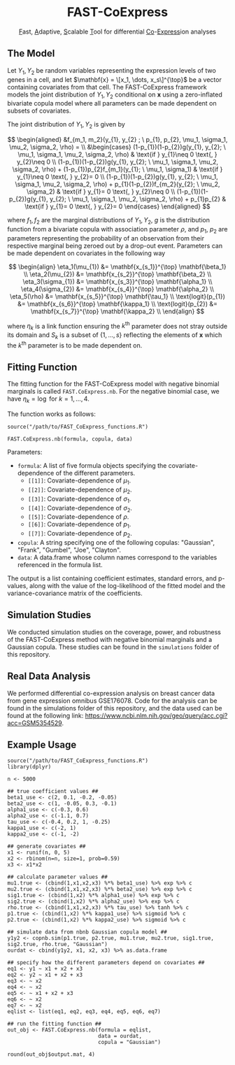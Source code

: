 <h1 align="center" style="font-weight: bold;">FAST-CoExpress</h1>

<p align="center">
  <align="center"><ins>F</ins>ast, <ins>A</ins>daptive, <ins>S</ins>calable <ins>T</ins>ool for differential <ins>Co</ins>-<ins>Express</ins>ion analyses
</p>

## The Model

Let $Y_1, Y_2$ be random variables representing the expression levels of two genes in a cell, and let $\mathbf{x} = \[x_1, \dots, x_s\]^{\top}$ be a vector containing covariates from that cell. The FAST-CoExpress framework models the joint distribution of $Y_1, Y_2$ conditional on $\mathbf{x}$ using a zero-inflated bivariate copula model where all parameters can be made dependent on subsets of covariates. 

The joint distribution of $Y_1, Y_2$ is given by 

$$
\begin{aligned}
&f_{m_1, m_2}(y_{1}, y_{2} ; \  p_{1}, p_{2}, \mu_1, \sigma_1, \mu_2, \sigma_2, \rho) = \\
&\begin{cases} 
    (1-p_{1})(1-p_{2})g(y_{1}, y_{2}; \  \mu_1, \sigma_1, \mu_2, \sigma_2, \rho) & \text{if } y_{1}\neq 0 \text{, } y_{2}\neq 0 \\
    (1-p_{1})(1-p_{2})g(y_{1}, y_{2}; \  \mu_1, \sigma_1, \mu_2, \sigma_2, \rho) + (1-p_{1})p_{2}f_{m_1}(y_{1}; \ \mu_1, \sigma_1)  & \text{if } y_{1}\neq 0 \text{, } y_{2}= 0 \\
    (1-p_{1})(1-p_{2})g(y_{1}, y_{2}; \  \mu_1, \sigma_1, \mu_2, \sigma_2, \rho) + p_{1}(1-p_{2})f_{m_2}(y_{2}; \ \mu_2, \sigma_2) & \text{if } y_{1}= 0 \text{, } y_{2}\neq 0 \\
    (1-p_{1})(1-p_{2})g(y_{1}, y_{2}; \  \mu_1, \sigma_1, \mu_2, \sigma_2, \rho) + p_{1}p_{2} & \text{if } y_{1}= 0 \text{, } y_{2}=  0   
  \end{cases}
\end{aligned}
$$

where $f_1, f_2$ are the marginal distributions of $Y_1, Y_2$, $g$ is the distribution function from a bivariate copula with association parameter $\rho$, and $p_1$, $p_2$ are parameters representing the probability of an observation from their respective marginal being zeroed out by a drop-out event. Parameters can be made dependent on covariates in the following way 

$$
\begin{align}
 \eta_1(\mu_{1}) &= \mathbf{x_{s_1}}^{\top} \mathbf{\beta_1} \\
 \eta_2(\mu_{2}) &= \mathbf{x_{s_2}}^{\top} \mathbf{\beta_2} \\
 \eta_3(\sigma_{1}) &= \mathbf{x_{s_3}}^{\top} \mathbf{\alpha_1} \\
 \eta_4(\sigma_{2}) &= \mathbf{x_{s_4}}^{\top} \mathbf{\alpha_2} \\
 \eta_5(\rho) &= \mathbf{x_{s_5}}^{\top} \mathbf{\tau_1} \\
 \text{logit}(p_{1}) &= \mathbf{x_{s_6}}^{\top} \mathbf{\kappa_1} \\
 \text{logit}(p_{2}) &=  \mathbf{x_{s_7}}^{\top} \mathbf{\kappa_2} \\
 \end{align}
$$

where $\eta_k$ is a link function ensuring the $k^{\text{th}}$ parameter does not stray outside its domain and $S_k$ is a subset of $\{1,\dots, s\}$ reflecting the elements of $\boldsymbol{x}$ which the $k^{\text{th}}$ parameter is to be made dependent on. 


## Fitting Function

The fitting function for the FAST-CoExpress model with negative binomial marginals is called `FAST.CoExpress.nb`. For the negative binomial case, we have  $\eta_k = \log$ for $k=1,\dots,4$. 

The function works as follows:

```{r}
source("/path/to/FAST_CoExpress_functions.R")

FAST.CoExpress.nb(formula, copula, data)
```
Parameters:
* `formula`: A list of five formula objects specifying the covariate-dependence of the different parameters.
  * `[[1]]`: Covariate-dependence of $\mu_1$.
  * `[[2]]`: Covariate-dependence of $\mu_2$.
  * `[[3]]`: Covariate-dependence of $\sigma_1$.
  * `[[4]]`: Covariate-dependence of $\sigma_2$.
  * `[[5]]`: Covariate-dependence of $\rho$.
  * `[[6]]`: Covariate-dependence of $p_1$.
  * `[[7]]`: Covariate-dependence of $p_2$.
* `copula`: A string specifying one of the following copulas: "Gaussian", "Frank", "Gumbel", "Joe", "Clayton".
* `data`: A data.frame whose column names correspond to the variables referenced in the formula list.



The output is a list containing coefficient estimates, standard errors, and p-values, along with the value of the log-likelihood of the fitted model and the variance-covariance matrix of the coefficients.

## Simulation Studies

We conducted simulation studies on the coverage, power, and robustness of the FAST-CoExpress method with negative binomial marginals and a Gaussian copula. These studies can be found in the `simulations` folder of this repository.

## Real Data Analysis

We performed differential co-expression analysis on breast cancer data from gene expression omnibus GSE176078. Code for the analysis can be found in the simulations folder of this repository, and the data used can be found at the following link: https://www.ncbi.nlm.nih.gov/geo/query/acc.cgi?acc=GSM5354529.

## Example Usage

```{r}
source("/path/to/FAST_CoExpress_functions.R")
library(dplyr)

n <- 5000

## true coefficient values ##
beta1_use <- c(2, 0.1, -0.2, -0.05)
beta2_use <- c(1, -0.05, 0.3, -0.1)
alpha1_use <- c(-0.3, 0.6)
alpha2_use <- c(-1.1, 0.7)
tau_use <- c(-0.4, 0.2, 1, -0.25)
kappa1_use <- c(-2, 1)
kappa2_use <- c(-1, -2)

## generate covariates ##
x1 <- runif(n, 0, 5)
x2 <- rbinom(n=n, size=1, prob=0.59)
x3 <- x1*x2

## calculate parameter values ##
mu1.true <- (cbind(1,x1,x2,x3) %*% beta1_use) %>% exp %>% c
mu2.true <- (cbind(1,x1,x2,x3) %*% beta2_use) %>% exp %>% c
sig1.true <- (cbind(1,x2) %*% alpha1_use) %>% exp %>% c
sig2.true <- (cbind(1,x2) %*% alpha2_use) %>% exp %>% c
rho.true <- (cbind(1,x1,x2,x3) %*% tau_use) %>% tanh %>% c
p1.true <- (cbind(1,x2) %*% kappa1_use) %>% sigmoid %>% c
p2.true <- (cbind(1,x2) %*% kappa2_use) %>% sigmoid %>% c

## simulate data from nbnb Gaussian copula model ##
y1y2 <- copnb.sim(p1.true, p2.true, mu1.true, mu2.true, sig1.true, sig2.true, rho.true, "Gaussian")
ourdat <- cbind(y1y2, x1, x2, x3) %>% as.data.frame

## specify how the different parameters depend on covariates ##
eq1 <- y1 ~ x1 + x2 + x3
eq2 <- y2 ~ x1 + x2 + x3
eq3 <- ~ x2
eq4 <- ~ x2
eq5 <- ~ x1 + x2 + x3
eq6 <- ~ x2
eq7 <- ~ x2
eqlist <- list(eq1, eq2, eq3, eq4, eq5, eq6, eq7)

## run the fitting function ##
out_obj <- FAST.CoExpress.nb(formula = eqlist,
                             data = ourdat,
                             copula = "Gaussian")

round(out_obj$output.mat, 4)
```



